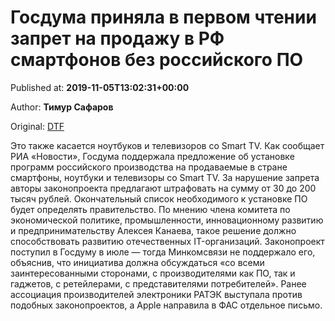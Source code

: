 
# Госдума приняла в первом чтении запрет на продажу в РФ смартфонов без российского ПО

Published at: **2019-11-05T13:02:31+00:00**

Author: **Тимур Сафаров**

Original: [DTF](https://dtf.ru/mobile/79664-gosduma-prinyala-v-pervom-chtenii-zapret-na-prodazhu-v-rf-smartfonov-bez-rossiyskogo-po)

Это также касается ноутбуков и телевизоров со Smart TV.
Как сообщает РИА «Новости», Госдума поддержала предложение об установке программ российского производства на продаваемые в стране смартфоны, ноутбуки и телевизоры со Smart TV.
За нарушение запрета авторы законопроекта предлагают штрафовать на сумму от 30 до 200 тысяч рублей.
Окончательный список необходимого к установке ПО будет определять правительство.
По мнению члена комитета по экономической политике, промышленности, инновационному развитию и предпринимательству Алексея Канаева, такое решение должно способствовать развитию отечественных IT-организаций.
Законопроект поступил в Госдуму в июле — тогда Минкомсвязи не поддержало его, объяснив, что инициатива должна обсуждаться «со всеми заинтересованными сторонами, с производителями как ПО, так и гаджетов, с ретейлерами, с представителями потребителей».
Ранее ассоциация производителей электроники РАТЭК выступала против подобных законопроектов, а Apple направила в ФАС отдельное письмо.
